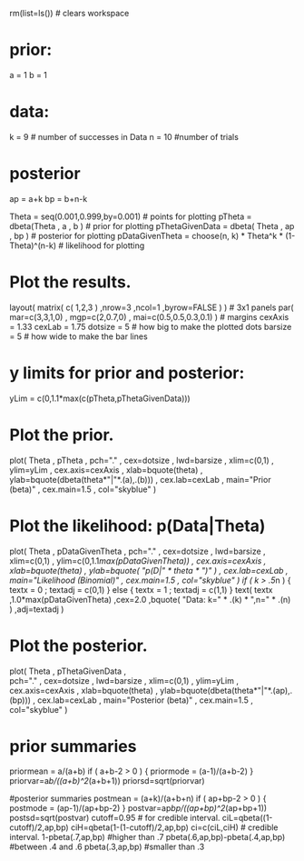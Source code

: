rm(list=ls()) # clears workspace

# prior:
a = 1
b = 1

# data:
k = 9 # number of successes in Data
n = 10 #number of trials

# posterior
ap = a+k
bp = b+n-k

Theta = seq(0.001,0.999,by=0.001)    # points for plotting
pTheta = dbeta(Theta , a , b )      # prior for plotting
pThetaGivenData = dbeta( Theta , ap , bp )    # posterior for plotting
pDataGivenTheta = choose(n, k) * Theta^k * (1-Theta)^(n-k)    # likelihood for plotting
  
  
  
# Plot the results.
layout( matrix( c( 1,2,3 ) ,nrow=3 ,ncol=1 ,byrow=FALSE ) )     # 3x1 panels
par( mar=c(3,3,1,0) , mgp=c(2,0.7,0) , mai=c(0.5,0.5,0.3,0.1) ) # margins
cexAxis = 1.33
cexLab = 1.75
dotsize = 5 # how big to make the plotted dots
barsize = 5 # how wide to make the bar lines   



# y limits for prior and posterior:
yLim = c(0,1.1*max(c(pTheta,pThetaGivenData)))
  
  
  
# Plot the prior.
  plot( Theta , pTheta , 
        pch="." , cex=dotsize , lwd=barsize ,
        xlim=c(0,1) , ylim=yLim , cex.axis=cexAxis ,
        xlab=bquote(theta) , ylab=bquote(dbeta(theta*"|"*.(a),.(b))) , 
        cex.lab=cexLab ,
        main="Prior (beta)" , cex.main=1.5 , col="skyblue" )

# Plot the likelihood: p(Data|Theta)
  plot( Theta , pDataGivenTheta , 
        pch="." , cex=dotsize , lwd=barsize ,
        xlim=c(0,1) , ylim=c(0,1.1*max(pDataGivenTheta)) , cex.axis=cexAxis ,
        xlab=bquote(theta) , ylab=bquote( "p(D|" * theta * ")" ) , 
        cex.lab=cexLab ,
        main="Likelihood (Binomial)" , cex.main=1.5 , col="skyblue" )
  if ( k > .5*n ) { textx = 0 ; textadj = c(0,1) }   else { textx = 1 ; textadj = c(1,1) }
  text( textx ,1.0*max(pDataGivenTheta) ,cex=2.0
        ,bquote( "Data: k=" * .(k) * ",n=" * .(n) ) ,adj=textadj )
  
  
  
# Plot the posterior.
  plot( Theta , pThetaGivenData ,  
        pch="." , cex=dotsize , lwd=barsize ,
        xlim=c(0,1) , ylim=yLim , cex.axis=cexAxis ,
        xlab=bquote(theta) , ylab=bquote(dbeta(theta*"|"*.(ap),.(bp))) , 
        cex.lab=cexLab ,
        main="Posterior (beta)" , cex.main=1.5 , col="skyblue" )



# prior summaries
priormean = a/(a+b) 
if ( a+b-2 > 0 ) {
  priormode = (a-1)/(a+b-2)
}  
priorvar=a*b/((a+b)^2*(a+b+1))
priorsd=sqrt(priorvar)

#posterior summaries
postmean = (a+k)/(a+b+n) 
if ( ap+bp-2 > 0 ) {
  postmode = (ap-1)/(ap+bp-2)
}
postvar=ap*bp/((ap+bp)^2*(ap+bp+1))
postsd=sqrt(postvar)
cutoff=0.95            # for credible interval. 
ciL=qbeta((1-cutoff)/2,ap,bp)
ciH=qbeta(1-(1-cutoff)/2,ap,bp)
ci=c(ciL,ciH)          # credible interval. 
1-pbeta(.7,ap,bp) #higher than .7
pbeta(.6,ap,bp)-pbeta(.4,ap,bp)      #between .4 and .6
pbeta(.3,ap,bp) #smaller than .3
